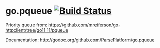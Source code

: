 go.pqueue [![Build Status](https://secure.travis-ci.org/ParsePlatform/go.pqueue.png)](http://travis-ci.org/ParsePlatform/go.pqueue)
=========

Priority queue from:
https://github.com/mreiferson/go-httpclient/tree/go11_11/pqueue

Documentation:
http://godoc.org/github.com/ParsePlatform/go.pqueue

